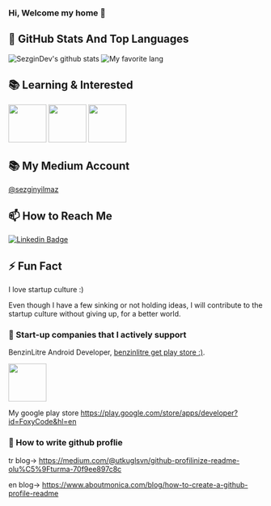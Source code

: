 ### Hi, Welcome my home 👋


## 📌 GitHub Stats And Top Languages

<p float="center">
  <img  src="https://github-readme-stats.vercel.app/api?username=sezgindev&show_icons=true&count_private=true&hide=contribs,issues" alt="SezginDev's github stats" />
  <img  src="https://github-readme-stats.vercel.app/api/top-langs/?username=sezgindev&layout=compact&hide=html,css" alt="My favorite lang" />
</p>


## 📚 Learning & Interested

<code><img height="75" src="https://i0.wp.com/mac-torrent-download.net/wp-content/uploads/2015/04/Unity_3D_Pro_icon.jpg?resize=175%2C175"></code>
<code><img height="75" src="https://www.freeiconspng.com/uploads/c-logo-icon-18.png"></code>
<code><img height="75" src="https://upload.wikimedia.org/wikipedia/commons/1/17/Google-flutter-logo.png"></code>



## 📚 My Medium Account
[@sezginyilmaz ](https://medium.com/@sezginyilmaz)

## 📫 How to Reach Me


[![Linkedin Badge](https://img.shields.io/badge/sezginyilmaz-follow%20on%20linkedin-blue?style=for-the-badge&logo=linkedin)](https://www.linkedin.com/in/sezginyilmazdev/)

## ⚡ Fun Fact

I love startup culture :)

Even though I have a few sinking or not holding ideas, I will contribute to the startup culture without giving up, for a better world.

### 🔭 Start-up companies that I actively support

BenzinLitre Android Developer, [benzinlitre get play store :)].

<code><img height="75" src="https://www.benzinlitre.com/public/site/tema2/image/logo.svg"></code>

[benzinlitre get play store :)]: https://play.google.com/store/apps/details?id=com.benzinlitre.app&hl=en

My google play store https://play.google.com/store/apps/developer?id=FoxyCode&hl=en

### 🤔 How to write github proflie

tr blog-> https://medium.com/@utkuglsvn/github-profilinize-readme-olu%C5%9Fturma-70f9ee897c8c

en blog-> https://www.aboutmonica.com/blog/how-to-create-a-github-profile-readme
<!--
**UtkuGlsvn/UtkuGlsvn** is a ✨ _special_ ✨ repository because its `README.md` (this file) appears on your GitHub profile.

Here are some ideas to get you started:

- 🔭 I’m currently working on ...
- 🌱 I’m currently learning ...
- 👯 I’m looking to collaborate on ...
- 🤔 I’m looking for help with ...
- 💬 Ask me about ...
- 📫 How to reach me: ...
- 😄 Pronouns: ...
- ⚡ Fun fact: ...
-->
